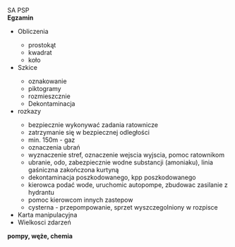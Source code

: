 SA PSP <br> 
**Egzamin**
<ul>
    <li>Obliczenia</li>
        <ul>
            <li>prostokąt</li>
            <li> kwadrat</li>
            <li> koło</li>
        </ul>
    <li>Szkice</li>
        <ul>
            <li>oznakowanie</li>
            <li>piktogramy</li>
            <li>rozmieszcznie</li>
            <li>Dekontaminacja</li>
        </ul>
    <li>rozkazy</li>
        <ul>
        <li>bezpiecznie wykonywać zadania ratownicze</li>
        <li>zatrzymanie się w bezpiecznej odległości</li>
        <li>min. 150m - gaz</li>
        <li>oznaczenia ubrań</li>
        <li>wyznaczenie stref, oznaczenie wejscia wyjscia, pomoc ratownikom</li>
        <li>ubranie, odo, zabezpiecznie wodne substancji (amoniaku), linia gaśniczna zakończona kurtyną</li>
        <li>dekontaminacja poszkodowanego, kpp poszkodowanego</li>
        <li>kierowca podać wode, uruchomic autopompe, zbudowac zasilanie z hydrantu</li>
        <li>pomoc kierowcom innych zastepow</li>
        <li>cysterna - przepompowanie, sprzet wyszczegolniony w rozpisce</li>
        </ul>
    <li>Karta manipulacyjna</li>
    <li>Wielkosci zdarzeń</li>
</ul>

**pompy, węże, chemia**


